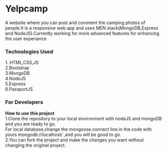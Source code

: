 # Yelpcamp
A website where you can post and comment the camping photos of people.It is a responsive web app and uses 
MEN stack(MongoDB,Express and NodeJS).Currently working for more advanced features for enhancing the user experiance <br>

<h3>Technologies Used </h3>
1. HTML,CSS,JS<br>
2.Bootstrap<br>
3.MongoDB<br>
4.NodeJS<br>
5.Express<br>
6.PassportJS<br>

<h3>For Developers </h3>
<strong>How to use this project </strong><br>
1.Clone the repository to your local environment with nodeJS and mongoDB and you are ready to go.<br>
  For local database,change the mongoose.connect line in the code with yours mongodb://localhost/ ,and you will be good to go.<br>
2.You can fork the project and make the changes you want without changing the original project.
